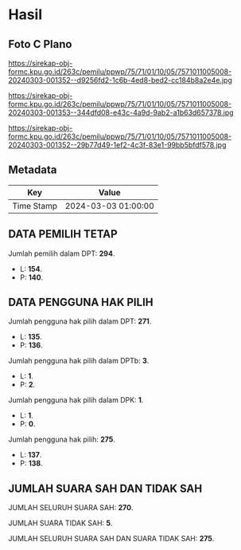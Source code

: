 # Hasil

## Foto C Plano

https://sirekap-obj-formc.kpu.go.id/263c/pemilu/ppwp/75/71/01/10/05/7571011005008-20240303-001352--d9256fd2-1c6b-4ed8-bed2-cc184b8a2e4e.jpg

https://sirekap-obj-formc.kpu.go.id/263c/pemilu/ppwp/75/71/01/10/05/7571011005008-20240303-001353--344dfd08-e43c-4a9d-9ab2-a1b63d657378.jpg

https://sirekap-obj-formc.kpu.go.id/263c/pemilu/ppwp/75/71/01/10/05/7571011005008-20240303-001352--29b77d49-1ef2-4c3f-83e1-99bb5bfdf578.jpg


## Metadata

| Key        | Value               |
| ---------- | ------------------- |
| Time Stamp | 2024-03-03 01:00:00 |


## DATA PEMILIH TETAP

Jumlah pemilih dalam DPT: **294**.
 * L: **154**.
 * P: **140**.

## DATA PENGGUNA HAK PILIH

Jumlah pengguna hak pilih dalam DPT: **271**.
 * L: **135**.
 * P: **136**.

Jumlah pengguna hak pilih dalam DPTb: **3**.
 * L: **1**.
 * P: **2**.

Jumlah pengguna hak pilih dalam DPK: **1**.
 * L: **1**.
 * P: **0**.

Jumlah pengguna hak pilih: **275**.
 * L: **137**.
 * P: **138**.

## JUMLAH SUARA SAH DAN TIDAK SAH

JUMLAH SELURUH SUARA SAH: **270**.

JUMLAH SUARA TIDAK SAH: **5**.

JUMLAH SELURUH SUARA SAH DAN SUARA TIDAK SAH: **275**.


